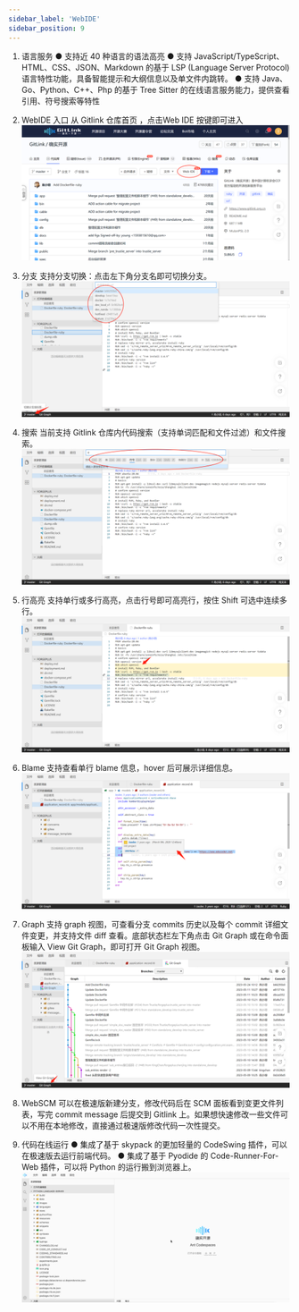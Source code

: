```yaml
---
sidebar_label: 'WebIDE'     
sidebar_position: 9    
---
```

 
1.  语言服务
● 支持近 40 种语言的语法高亮
● 支持 JavaScript/TypeScript、HTML、CSS、JSON、Markdown 的基于 LSP (Language Server Protocol) 语言特性功能，具备智能提示和大纲信息以及单文件内跳转。
● 支持 Java、Go、Python、C++、Php 的基于 Tree Sitter 的在线语言服务能力，提供查看引用、符号搜索等特性

2. WebIDE 入口
从 Gitlink 仓库首页 ，点击Web IDE 按键即可进入
![](../../static/img/代码库管理/WebIDE/WebIDE入口.png)<br/>
 
3. 分支
支持分支切换：点击左下角分支名即可切换分支。
![](../../static/img/代码库管理/WebIDE/WebIDE切换分支.png)<br/>

4. 搜索
当前支持 Gitlink 仓库内代码搜索（支持单词匹配和文件过滤）和文件搜索。
![](../../static/img/代码库管理/WebIDE/WebIDE搜索.png)<br/>
  
5. 行高亮
支持单行或多行高亮，点击行号即可高亮行，按住 Shift 可选中连续多行。
![](../../static/img/代码库管理/WebIDE/WebIDE行高亮.png)<br/>
  
6. Blame
支持查看单行 blame 信息，hover 后可展示详细信息。
![](../../static/img/代码库管理/WebIDE/WebIDEblame.png)<br/>
  
7. Graph
支持 graph 视图，可查看分支 commits 历史以及每个 commit 详细文件变更，并支持文件 diff 查看。底部状态栏左下角点击 Git Graph 或在命令面板输入 View Git Graph，即可打开 Git Graph 视图。
![](../../static/img/代码库管理/WebIDE/WebIDEGraph.png)<br/>
  
8. WebSCM
可以在极速版新建分支，修改代码后在 SCM 面板看到变更文件列表，写完 commit message 后提交到 Gitlink 上。如果想快速修改一些文件可以不用在本地修改，直接通过极速版修改代码一次性提交。

9. 代码在线运行
● 集成了基于 skypack 的更加轻量的 CodeSwing 插件，可以在极速版去运行前端代码。
● 集成了基于  Pyodide 的 Code-Runner-For-Web 插件，可以将 Python 的运行搬到浏览器上。
![](../../static/img/代码库管理/WebIDE/WebIDE代码在线运行.png)<br/>